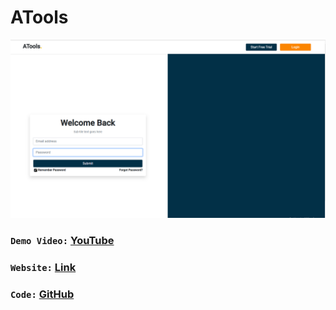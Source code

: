 # ATools 
![alt text](./src/ATools.png)

###  `Demo Video:` [YouTube](https://atg-technologies.netlify.app/)
###  `Website:` [Link](https://youtu.be/l9mLiXshag4)
###  `Code:` [GitHub](https://github.com/naeemmahmud70/ATG-Technologies-Responsive)
